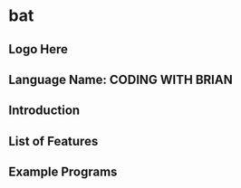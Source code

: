 # bat
## Logo Here
## Language Name: CODING WITH BRIAN
## Introduction
## List of Features
## Example Programs
